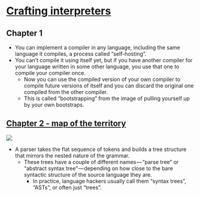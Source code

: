 # [Crafting interpreters](http://craftinginterpreters.com)

## Chapter 1

- You can implement a compiler in any language, including the same language it compiles, a process called “self-hosting”.
- You can’t compile it using itself yet, but if you have another compiler for your language written in some other language, you use that one to compile your compiler once.
  - Now you can use the compiled version of your own compiler to compile future versions of itself and you can discard the original one compiled from the other compiler.
  - This is called “bootstrapping” from the image of pulling yourself up by your own bootstraps.

## [Chapter 2 - map of the territory](http://www.craftinginterpreters.com/a-map-of-the-territory.html)

![](https://i.imgur.com/w4R6Mkl.jpg)

- A parser takes the flat sequence of tokens and builds a tree structure that mirrors the nested nature of the grammar.
  - These trees have a couple of different names — “parse tree” or “abstract syntax tree” — depending on how close to the bare syntactic structure of the source language they are.
    - In practice, language hackers usually call them “syntax trees”, “ASTs”, or often just “trees”.
